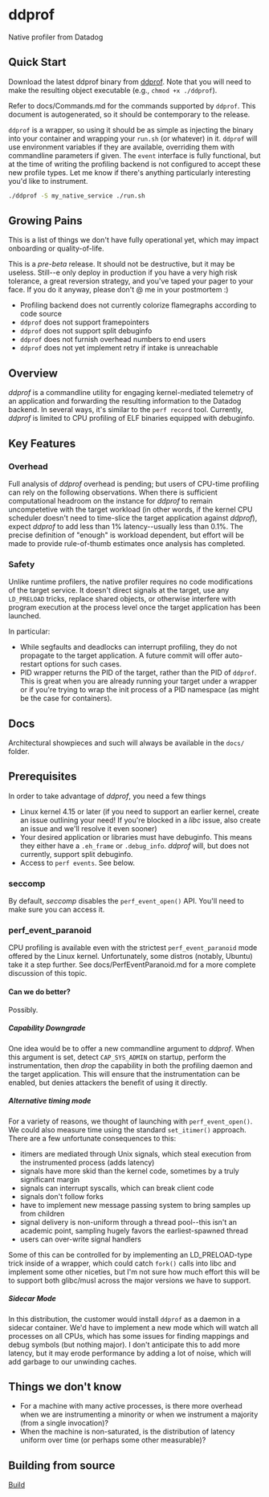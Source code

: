 # ddprof

Native profiler from Datadog

## Quick Start

Download the latest ddprof binary from [ddprof](http://binaries.ddbuild.io/ddprof/release/ddprof).  Note that you will need to make the resulting object executable (e.g., `chmod +x ./ddprof`).

Refer to docs/Commands.md for the commands supported by `ddprof`.  This document is autogenerated, so it should be contemporary to the release.

`ddprof` is a wrapper, so using it should be as simple as injecting the binary into your container and wrapping your `run.sh` (or whatever) in it.  `ddprof` will use environment variables if they are available, overriding them with commandline parameters if given.  The `event` interface is fully functional, but at the time of writing the profiling backend is not configured to accept these new profile types.  Let me know if there's anything particularly interesting you'd like to instrument.

```bash
./ddprof -S my_native_service ./run.sh
```

## Growing Pains

This is a list of things we don't have fully operational yet, which may impact onboarding or quality-of-life.

This is a *pre-beta* release.  It should not be destructive, but it may be useless.  Still--e only deploy in production if you have a very high risk tolerance, a great reversion strategy, and you've taped your pager to your face.  If you do it anyway, please don't @ me in your postmortem :)

* Profiling backend does not currently colorize flamegraphs according to code source
* `ddprof` does not support framepointers
* `ddprof` does not support split debuginfo
* `ddprof` does not furnish overhead numbers to end users
* `ddprof` does not yet implement retry if intake is unreachable

## Overview

*ddprof* is a commandline utility for engaging kernel-mediated telemetry of an application and forwarding the resulting information to the Datadog backend.  In several ways, it's similar to the `perf record` tool.  Currently, *ddprof* is limited to CPU profiling of ELF binaries equipped with debuginfo.

## Key Features

### Overhead

Full analysis of *ddprof* overhead is pending; but users of CPU-time profiling can rely on the following observations.  When there is sufficient computational headroom on the instance for *ddprof* to remain uncompetetive with the target workload (in other words, if the kernel CPU scheduler doesn't need to time-slice the target application against *ddprof*), expect *ddprof* to add less than 1% latency--usually less than 0.1%.  The precise definition of "enough" is workload dependent, but effort will be made to provide rule-of-thumb estimates once analysis has completed.

### Safety

Unlike runtime profilers, the native profiler requires no code modifications of the target service.  It doesn't direct signals at the target, use any `LD_PRELOAD` tricks, replace shared objects, or otherwise interfere with program execution at the process level once the target application has been launched.

In particular:

* While segfaults and deadlocks can interrupt profiling, they do not propagate to the target application.  A future commit will offer auto-restart options for such cases.
* PID wrapper returns the PID of the target, rather than the PID of `ddprof`.  This is great when you are already running your target under a wrapper or if you're trying to wrap the init process of a PID namespace (as might be the case for containers).

## Docs

Architectural showpieces and such will always be available in the `docs/` folder.

## Prerequisites

In order to take advantage of *ddprof*, you need a few things

* Linux kernel 4.15 or later (if you need to support an earlier kernel, create an issue outlining your need!  If you're blocked in a *libc* issue, also create an issue and we'll resolve it even sooner)
* Your desired application or libraries must have debuginfo.  This means they either have a `.eh_frame` or `.debug_info`.  *ddprof* will, but does not currently, support split debuginfo.
* Access to `perf events`.  See below.

### seccomp

By default, *seccomp* disables the `perf_event_open()` API.  You'll need to make sure you can access it.

### perf_event_paranoid

CPU profiling is available even with the strictest `perf_event_paranoid` mode offered by the Linux kernel.  Unfortunately, some distros (notably, Ubuntu) take it a step further.  See docs/PerfEventParanoid.md for a more complete discussion of this topic.

#### Can we do better?

Possibly.

##### Capability Downgrade

One idea would be to offer a new commandline argument to *ddprof*.  When this argument is set, detect `CAP_SYS_ADMIN` on startup, perform the instrumentation, then *drop* the capability in both the profiling daemon and the target application.  This will ensure that the instrumentation can be enabled, but denies attackers the benefit of using it directly.

##### Alternative timing mode

For a variety of reasons, we thought of launching with `perf_event_open()`.  We could also measure time using the standard `set_itimer()` approach.  There are a few unfortunate consequences to this:

* itimers are mediated through Unix signals, which steal execution from the instrumented process (adds latency)
* signals have more skid than the kernel code, sometimes by a truly significant margin
* signals can interrupt syscalls, which can break client code
* signals don't follow forks
* have to implement new message passing system to bring samples up from children
* signal delivery is non-uniform through a thread pool--this isn't an academic point, sampling hugely favors the earliest-spawned thread
* users can over-write signal handlers

Some of this can be controlled for by implementing an LD_PRELOAD-type trick inside of a wrapper, which could catch `fork()` calls into libc and implement some other niceties, but I'm not sure how much effort this will be to support both glibc/musl across the major versions we have to support.

##### Sidecar Mode

In this distribution, the customer would install `ddprof` as a daemon in a sidecar container.  We'd have to implement a new mode which will watch all processes on all CPUs, which has some issues for finding mappings and debug symbols (but nothing major).  I don't anticipate this to add more latency, but it may erode performance by adding a lot of noise, which will add garbage to our unwinding caches.

## Things we don't know

* For a machine with many active processes, is there more overhead when we are instrumenting a minority or when we instrument a majority (from a single invocation)?
* When the machine is non-saturated, is the distribution of latency uniform over time (or perhaps some other measurable)?

## Building from source

[Build](./docs/Build.md)
